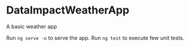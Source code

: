 # DataImpactWeatherApp

A basic weather app

Run `ng serve -o` to serve the app.
Run `ng test` to execute few unit tests.